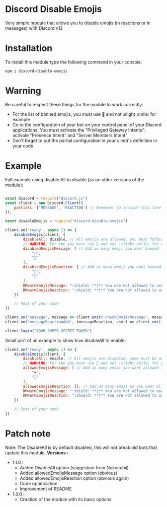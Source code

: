 # Discord Disable Emojis
Very simple module that allows you to disable emojis (in reactions or in messages) with Discord v12

# Installation
To install this module type the following command in your console:
```
npm i discord-disable-emojis
```

# Warning
Be careful to respect these things for the module to work correctly:

  - For the list of banned emojis, you must use 🙂 and not :slight_smile: for example
  - Go to the configuration of your bot on your control panel of your Discord applications. You must activate the "Privileged Gateway Intents": activate "Presence Intent" and "Server Members Intent"
  - Don't forget to put the partial configuration in your client's definition in your code

# Example
Full example using disable All to disable (as on older versions of the module): 
```js

const Discord = require("discord.js")
const client = new Discord.Client({
    partials: ['MESSAGE', 'REACTION'] // Remember to include this line otherwise the reactions are not detected
});

const disableEmojis = require("discord-disable-emojis")

client.on('ready', async () => {
    disableEmojis(client, {
        disableAll: disable, // All emojis are allowed, you must forbid them (default: disable)
        // WARNING: For the you must use 🙂 and not :slight_smile: for example
        disabledEmojisMessage: [ // Add as many emoji you want banned in messages
            "💩",
            "🖕"
        ],
        disabledEmojisReaction: [ // Add as many emoji you want banned in reactions
            "💩",
            "🖕"
        ],
        DMwarnEmojisMessage: ":shield: **|** You are not allowed to use this emoji in your message !", // The message that the bot will send in DM to the user who uses a forbidden emoji in a message. Delete this line or enter "None" for any message sent
        DMwarnEmojisReaction: ":shield: **|** You are not allowed to use this emoji in reaction !" // The message that the bot will send in DM to the user who reacts with a forbidden emoji. Remove this line or enter "None" for any message sent
    })

    // Rest of your code
})

client.on('message', message => client.emit('checkEmojisMessage', message)) // This line is used to send the module the necessary information when a message is sent
client.on('messageReactionAdd', (messageReaction, user) => client.emit('checkEmojisReaction', messageReaction, user)) // This line is used to send the module the necessary information when a reaction is added

client.login("YOUR_SUPER_SECRET_TOKEN")
```

Small part of an example to show how disableAll to enable: 

```js
client.on('ready', async () => {
    disableEmojis(client, {
        disableAll: enable, // All emojis are disabled, some must be authorized (default: disable)
        // WARNING: For the you must use 🙂 and not :slight_smile: for example
        allowedEmojisMessage: [ // Add as many emoji you want allowed in messages
            "❤️",
            "🍪"
        ],
        allowedEmojisReaction: [], // Add as many emoji as you want allowed in reactions (nothing: forbid everything, in this case the reactions are disabled)
        DMwarnEmojisMessage: ":shield: **|** You are not allowed to use this emoji in your message !", // The message that the bot will send in DM to the user who uses a forbidden emoji in a message. Delete this line or enter "None" for any message sent
        DMwarnEmojisReaction: ":shield: **|** You are not allowed to use this emoji in reaction !" // The message that the bot will send in DM to the user who reacts with a forbidden emoji. Remove this line or enter "None" for any message sent
    })

    // Rest of your code
})
```

# Patch note
Note: The DisableAll is by default disabled, this will not break old bots that update this module.
__Versions :__
- 1.1.0 : 
    - Added DisableAll option (suggestion from Nokocchii)
    - Added allowedEmojisMessage option (obvious)
    - Added allowedEmojisReaction option (obvious again)
    - Code optimization 
    - Improvement of README
- 1.0.0 :
    - Creation of the module with its basic options 